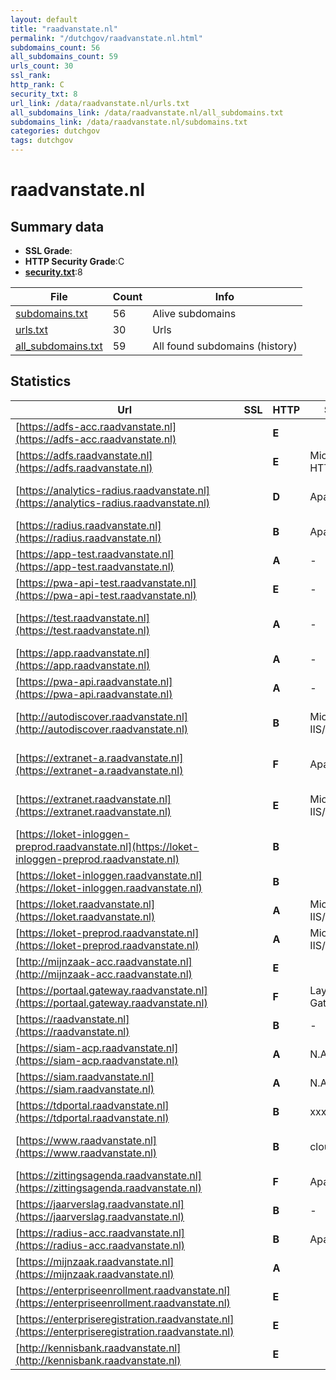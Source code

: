 ```yaml
---
layout: default
title: "raadvanstate.nl"
permalink: "/dutchgov/raadvanstate.nl.html"
subdomains_count: 56
all_subdomains_count: 59
urls_count: 30
ssl_rank: 
http_rank: C
security_txt: 8
url_link: /data/raadvanstate.nl/urls.txt
all_subdomains_link: /data/raadvanstate.nl/all_subdomains.txt
subdomains_link: /data/raadvanstate.nl/subdomains.txt
categories: dutchgov
tags: dutchgov
---
```



# raadvanstate.nl
## Summary data


 - **SSL Grade**:
 - **HTTP Security Grade**:C
 - **[security.txt](https://www.digitaleoverheid.nl/nieuws/standaard-security-txt-nu-verplicht-voor-overheid/)**:8


| File       | Count | Info |
|------------|-------|------|
|[subdomains.txt](/DutchGovScope/data/raadvanstate.nl/subdomains.txt)|56|Alive subdomains|
|[urls.txt](/DutchGovScope/data/raadvanstate.nl/urls.txt)|30|Urls|
|[all_subdomains.txt](/DutchGovScope/data/raadvanstate.nl/all_subdomains.txt)|59|All found subdomains (history)|


## Statistics


| Url | SSL | HTTP | Server | Cookie | HSTS | CORS | CTO | CSP | XFO | XXP | RP |FP| Tech |Title |
|--------|-------|-------|------|------|------|------|------|------|------|------|------|------|------|------|
|[https://adfs-acc.raadvanstate.nl](https://adfs-acc.raadvanstate.nl)| | **E**|| | | | | | | | :white_check_mark: | |||
|[https://adfs.raadvanstate.nl](https://adfs.raadvanstate.nl)| | **E**|Microsoft-HTTPAPI/2.0|:o: |:white_check_mark: | | | | | | :white_check_mark: | |HSTS Microsoft HTTPAPI:2.0|Not Found|
|[https://analytics-radius.raadvanstate.nl](https://analytics-radius.raadvanstate.nl)| | **D**|Apache|:white_check_mark: | | | |:warning: | :white_check_mark: | :white_check_mark: | :white_check_mark: | |Apache HTTP Server Matomo Analytics|Sign in - Matomo|
|[https://radius.raadvanstate.nl](https://radius.raadvanstate.nl)| | **B**|Apache|:white_check_mark: |:white_check_mark: | | | | :white_check_mark: | :white_check_mark: | :white_check_mark: | |Apache HTTP Server HSTS|- Radius|
|[https://app-test.raadvanstate.nl](https://app-test.raadvanstate.nl)| | **A**|-| |:white_check_mark: | | |:warning: | :white_check_mark: | :white_check_mark: | :white_check_mark: | :white_check_mark: |HSTS Microsoft ASP.NET:-|Raad van State|
|[https://pwa-api-test.raadvanstate.nl](https://pwa-api-test.raadvanstate.nl)| | **E**|-| | | | | | | :white_check_mark: | :white_check_mark: | |Microsoft ASP.NET:-|Updating site...|
|[https://test.raadvanstate.nl](https://test.raadvanstate.nl)| | **A**|-| |:white_check_mark: | | | :white_check_mark:| :white_check_mark: | :white_check_mark: | :white_check_mark: | |HSTS Microsoft ASP.NET:-|Home - Raad van...|
|[https://app.raadvanstate.nl](https://app.raadvanstate.nl)| | **A**|-| |:white_check_mark: | | |:warning: | :white_check_mark: | :white_check_mark: | :white_check_mark: | :white_check_mark: |HSTS Microsoft ASP.NET:-|Raad van State|
|[https://pwa-api.raadvanstate.nl](https://pwa-api.raadvanstate.nl)| | **A**|-| |:white_check_mark: | | | | :white_check_mark: | :white_check_mark: | :white_check_mark: | :white_check_mark: |HSTS Microsoft ASP.NET:-||
|[http://autodiscover.raadvanstate.nl](http://autodiscover.raadvanstate.nl)| | **B**|Microsoft-IIS/10.0|:white_check_mark: |:white_check_mark: | | | | :white_check_mark: | :white_check_mark: | :white_check_mark: | |IIS:10.0 Microsoft ASP.NET Windows Server||
|[https://extranet-a.raadvanstate.nl](https://extranet-a.raadvanstate.nl)| | **F**|Apache| | | | | | | | :white_check_mark: | |Apache HTTP Server Microsoft ASP.NET:4.0.30319|Object moved|
|[https://extranet.raadvanstate.nl](https://extranet.raadvanstate.nl)| | **E**|Microsoft-IIS/10.0| | | | | | :white_check_mark: | | :white_check_mark: | |IIS:10.0 Microsoft ASP.NET:4.0.30319 Windows Server|Object moved|
|[https://loket-inloggen-preprod.raadvanstate.nl](https://loket-inloggen-preprod.raadvanstate.nl)| | **B**|| |:white_check_mark: | | | | | | :white_check_mark: | |HSTS||
|[https://loket-inloggen.raadvanstate.nl](https://loket-inloggen.raadvanstate.nl)| | **B**|| |:white_check_mark: | | | | | | :white_check_mark: | |HSTS||
|[https://loket.raadvanstate.nl](https://loket.raadvanstate.nl)| | **A**|Microsoft-IIS/10.0|:white_check_mark: |:white_check_mark: | | | :white_check_mark:| :white_check_mark: | :white_check_mark: | :white_check_mark: | |IIS:10.0 Windows Server||
|[https://loket-preprod.raadvanstate.nl](https://loket-preprod.raadvanstate.nl)| | **A**|Microsoft-IIS/10.0|:white_check_mark: |:white_check_mark: | | | :white_check_mark:| :white_check_mark: | :white_check_mark: | :white_check_mark: | |IIS:10.0 Windows Server||
|[http://mijnzaak-acc.raadvanstate.nl](http://mijnzaak-acc.raadvanstate.nl)| | **E**|| | | | | | | | :white_check_mark: | |||
|[https://portaal.gateway.raadvanstate.nl](https://portaal.gateway.raadvanstate.nl)| | **F**|Layer7-API-Gateway| | | | | | | | :white_check_mark: | |||
|[https://raadvanstate.nl](https://raadvanstate.nl)| | **B**|-| |:white_check_mark: | | | | :white_check_mark: | | :white_check_mark: | |Microsoft ASP.NET:-|Document Moved|
|[https://siam-acp.raadvanstate.nl](https://siam-acp.raadvanstate.nl)| | **A**|N.A.| |:white_check_mark: | | |:warning: | :white_check_mark: | :white_check_mark: | :white_check_mark: | |Bootstrap HSTS|Mijn Zaak - Aanm...|
|[https://siam.raadvanstate.nl](https://siam.raadvanstate.nl)| | **A**|N.A.| |:white_check_mark: | | |:warning: | :white_check_mark: | :white_check_mark: | :white_check_mark: | |Bootstrap HSTS|Mijn Zaak - Inlo...|
|[https://tdportal.raadvanstate.nl](https://tdportal.raadvanstate.nl)| | **B**|xxxx| |:white_check_mark: | | | | :white_check_mark: | | :white_check_mark: | |HSTS|VPN Portal|
|[https://www.raadvanstate.nl](https://www.raadvanstate.nl)| | **B**|cloudflare| |:white_check_mark: | | | | :white_check_mark: | | :white_check_mark: | |Cloudflare HSTS Microsoft ASP.NET:-|Home - Raad van...|
|[https://zittingsagenda.raadvanstate.nl](https://zittingsagenda.raadvanstate.nl)| | **F**|Apache| | | | | | | | :white_check_mark: | |Apache HTTP Server||
|[https://jaarverslag.raadvanstate.nl](https://jaarverslag.raadvanstate.nl)| | **B**|-| |:white_check_mark: | | | | :white_check_mark: | | :white_check_mark: | |HSTS Microsoft ASP.NET:-|Object moved|
|[https://radius-acc.raadvanstate.nl](https://radius-acc.raadvanstate.nl)| | **B**|Apache|:white_check_mark: |:white_check_mark: | | | | :white_check_mark: | :white_check_mark: | :white_check_mark: | |Apache HTTP Server HSTS||
|[https://mijnzaak.raadvanstate.nl](https://mijnzaak.raadvanstate.nl)| | **A**||:white_check_mark: |:white_check_mark: | | |:warning: | :white_check_mark: | :white_check_mark: | :white_check_mark: | |HSTS|Object moved|
|[https://enterpriseenrollment.raadvanstate.nl](https://enterpriseenrollment.raadvanstate.nl)| | **E**|| | | | | | | | :white_check_mark: | |HSTS||
|[https://enterpriseregistration.raadvanstate.nl](https://enterpriseregistration.raadvanstate.nl)| | **E**|| | | | | | | | :white_check_mark: | |||
|[http://kennisbank.raadvanstate.nl](http://kennisbank.raadvanstate.nl)| | **E**|| | | | | | | | :white_check_mark: | ||Not Found|

